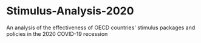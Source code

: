 # Stimulus-Analysis-2020
An analysis of the effectiveness of OECD countries' stimulus packages and policies in the 2020 COVID-19 recession
